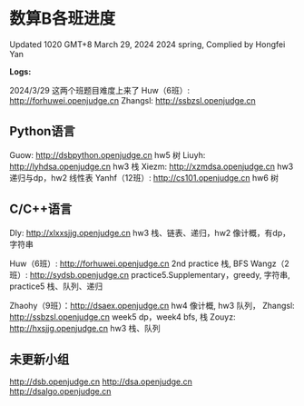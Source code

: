 # 数算B各班进度

Updated 1020 GMT+8 March 29, 2024
2024 spring, Complied by Hongfei Yan



**Logs:**

2024/3/29 这两个班题目难度上来了
Huw（6班）: http://forhuwei.openjudge.cn
Zhangsl: http://ssbzsl.openjudge.cn



## Python语言
Guow: http://dsbpython.openjudge.cn hw5 树
Liuyh: http://lyhdsa.openjudge.cn hw3 栈
Xiezm: http://xzmdsa.openjudge.cn hw3 递归与dp，hw2 线性表
Yanhf（12班）: http://cs101.openjudge.cn hw6 树

## C/C++语言
Dly: http://xlxxsjjg.openjudge.cn 
​	hw3 栈、链表、递归，hw2 像计概，有dp，字符串

Huw（6班）: http://forhuwei.openjudge.cn 2nd practice 栈, BFS
Wangz（2班）: http://sydsb.openjudge.cn 
​	practice5.Supplementary，greedy, 字符串, practice5 栈、队列、递归

Zhaohy（9班）：http://dsaex.openjudge.cn hw4 像计概, hw3 队列，
Zhangsl: http://ssbzsl.openjudge.cn week5 dp，week4 bfs, 栈
Zouyz: http://hxsjjg.openjudge.cn hw3 栈、队列




## 未更新小组
http://dsb.openjudge.cn
http://dsa.openjudge.cn
http://dsalgo.openjudge.cn